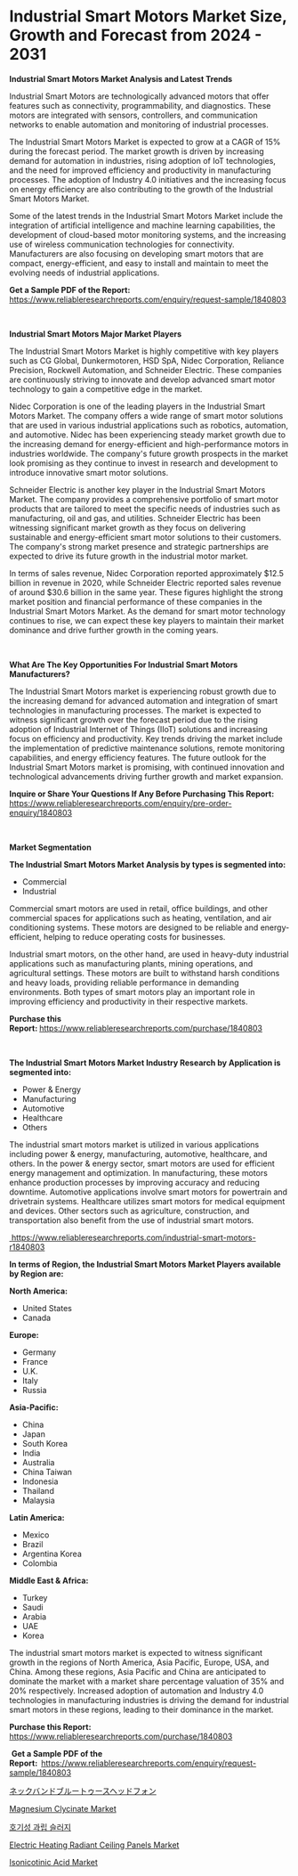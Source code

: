<p><h1>Industrial Smart Motors Market Size, Growth and Forecast from 2024 - 2031</h1></p><p><strong>Industrial Smart Motors Market Analysis and Latest Trends</strong></p>
<p><p>Industrial Smart Motors are technologically advanced motors that offer features such as connectivity, programmability, and diagnostics. These motors are integrated with sensors, controllers, and communication networks to enable automation and monitoring of industrial processes.</p><p>The Industrial Smart Motors Market is expected to grow at a CAGR of 15% during the forecast period. The market growth is driven by increasing demand for automation in industries, rising adoption of IoT technologies, and the need for improved efficiency and productivity in manufacturing processes. The adoption of Industry 4.0 initiatives and the increasing focus on energy efficiency are also contributing to the growth of the Industrial Smart Motors Market.</p><p>Some of the latest trends in the Industrial Smart Motors Market include the integration of artificial intelligence and machine learning capabilities, the development of cloud-based motor monitoring systems, and the increasing use of wireless communication technologies for connectivity. Manufacturers are also focusing on developing smart motors that are compact, energy-efficient, and easy to install and maintain to meet the evolving needs of industrial applications.</p></p>
<p><strong>Get a Sample PDF of the Report:&nbsp;</strong> <a href="https://www.reliableresearchreports.com/enquiry/request-sample/1840803">https://www.reliableresearchreports.com/enquiry/request-sample/1840803</a></p>
<p>&nbsp;</p>
<p><strong>Industrial Smart Motors Major Market Players</strong></p>
<p><p>The Industrial Smart Motors Market is highly competitive with key players such as CG Global, Dunkermotoren, HSD SpA, Nidec Corporation, Reliance Precision, Rockwell Automation, and Schneider Electric. These companies are continuously striving to innovate and develop advanced smart motor technology to gain a competitive edge in the market.</p><p>Nidec Corporation is one of the leading players in the Industrial Smart Motors Market. The company offers a wide range of smart motor solutions that are used in various industrial applications such as robotics, automation, and automotive. Nidec has been experiencing steady market growth due to the increasing demand for energy-efficient and high-performance motors in industries worldwide. The company's future growth prospects in the market look promising as they continue to invest in research and development to introduce innovative smart motor solutions.</p><p>Schneider Electric is another key player in the Industrial Smart Motors Market. The company provides a comprehensive portfolio of smart motor products that are tailored to meet the specific needs of industries such as manufacturing, oil and gas, and utilities. Schneider Electric has been witnessing significant market growth as they focus on delivering sustainable and energy-efficient smart motor solutions to their customers. The company's strong market presence and strategic partnerships are expected to drive its future growth in the industrial motor market.</p><p>In terms of sales revenue, Nidec Corporation reported approximately $12.5 billion in revenue in 2020, while Schneider Electric reported sales revenue of around $30.6 billion in the same year. These figures highlight the strong market position and financial performance of these companies in the Industrial Smart Motors Market. As the demand for smart motor technology continues to rise, we can expect these key players to maintain their market dominance and drive further growth in the coming years.</p></p>
<p>&nbsp;</p>
<p><strong>What Are The Key Opportunities For Industrial Smart Motors Manufacturers?</strong></p>
<p><p>The Industrial Smart Motors market is experiencing robust growth due to the increasing demand for advanced automation and integration of smart technologies in manufacturing processes. The market is expected to witness significant growth over the forecast period due to the rising adoption of Industrial Internet of Things (IIoT) solutions and increasing focus on efficiency and productivity. Key trends driving the market include the implementation of predictive maintenance solutions, remote monitoring capabilities, and energy efficiency features. The future outlook for the Industrial Smart Motors market is promising, with continued innovation and technological advancements driving further growth and market expansion.</p></p>
<p><strong>Inquire or Share Your Questions If Any Before Purchasing This Report:</strong> <a href="https://www.reliableresearchreports.com/enquiry/pre-order-enquiry/1840803">https://www.reliableresearchreports.com/enquiry/pre-order-enquiry/1840803</a></p>
<p>&nbsp;</p>
<p><strong>Market Segmentation</strong></p>
<p><strong>The Industrial Smart Motors Market Analysis by types is segmented into:</strong></p>
<p><ul><li>Commercial</li><li>Industrial</li></ul></p>
<p><p>Commercial smart motors are used in retail, office buildings, and other commercial spaces for applications such as heating, ventilation, and air conditioning systems. These motors are designed to be reliable and energy-efficient, helping to reduce operating costs for businesses. </p><p>Industrial smart motors, on the other hand, are used in heavy-duty industrial applications such as manufacturing plants, mining operations, and agricultural settings. These motors are built to withstand harsh conditions and heavy loads, providing reliable performance in demanding environments. Both types of smart motors play an important role in improving efficiency and productivity in their respective markets.</p></p>
<p><strong>Purchase this Report:&nbsp;</strong><a href="https://www.reliableresearchreports.com/purchase/1840803">https://www.reliableresearchreports.com/purchase/1840803</a></p>
<p>&nbsp;</p>
<p><strong>The Industrial Smart Motors Market Industry Research by Application is segmented into:</strong></p>
<p><ul><li>Power & Energy</li><li>Manufacturing</li><li>Automotive</li><li>Healthcare</li><li>Others</li></ul></p>
<p><p>The industrial smart motors market is utilized in various applications including power & energy, manufacturing, automotive, healthcare, and others. In the power & energy sector, smart motors are used for efficient energy management and optimization. In manufacturing, these motors enhance production processes by improving accuracy and reducing downtime. Automotive applications involve smart motors for powertrain and drivetrain systems. Healthcare utilizes smart motors for medical equipment and devices. Other sectors such as agriculture, construction, and transportation also benefit from the use of industrial smart motors.</p></p>
<p><a href="https://www.reliableresearchreports.com/industrial-smart-motors-r1840803">&nbsp;https://www.reliableresearchreports.com/industrial-smart-motors-r1840803</a></p>
<p><strong>In terms of Region, the Industrial Smart Motors Market Players available by Region are:</strong></p>
<p>
    <p> <strong> North America: </strong>
        <ul>
            <li>United States</li>
            <li>Canada</li>
        </ul>
        </p> 
    <p> <strong> Europe: </strong>
        <ul>
            <li>Germany</li>
            <li>France</li>
            <li>U.K.</li>
            <li>Italy</li>
            <li>Russia</li>
        </ul>
        </p> 
    <p> <strong> Asia-Pacific: </strong>
        <ul>
            <li>China</li>
            <li>Japan</li>
            <li>South Korea</li>
            <li>India</li>
            <li>Australia</li>
            <li>China Taiwan</li>
            <li>Indonesia</li>
            <li>Thailand</li>
            <li>Malaysia</li>
        </ul>
        </p> 
    <p> <strong> Latin America: </strong>
        <ul>
            <li>Mexico</li>
            <li>Brazil</li>
            <li>Argentina Korea</li>
            <li>Colombia</li>
        </ul>
        </p> 
    <p> <strong> Middle East & Africa: </strong>
        <ul>
            <li>Turkey</li>
            <li>Saudi</li>
            <li>Arabia</li>
            <li>UAE</li>
            <li>Korea</li>
        </ul>
    </p>
    </p>
<p><p>The industrial smart motors market is expected to witness significant growth in the regions of North America, Asia Pacific, Europe, USA, and China. Among these regions, Asia Pacific and China are anticipated to dominate the market with a market share percentage valuation of 35% and 20% respectively. Increased adoption of automation and Industry 4.0 technologies in manufacturing industries is driving the demand for industrial smart motors in these regions, leading to their dominance in the market.</p></p>
<p><strong>Purchase this Report: </strong><a href="https://www.reliableresearchreports.com/purchase/1840803">https://www.reliableresearchreports.com/purchase/1840803</a></p>
<p>&nbsp;<strong>Get a Sample PDF of the Report:&nbsp;&nbsp;</strong><a href="https://www.reliableresearchreports.com/enquiry/request-sample/1840803">https://www.reliableresearchreports.com/enquiry/request-sample/1840803</a></p>
<p><strong></strong></p>
<p><p><a href="https://github.com/CloydAbbott2023/Market-Research-Report-List-1/blob/main/205081942611.md">ネックバンドブルートゥースヘッドフォン</a></p><p><a href="https://issuu.com/reportprime-2/docs/magnesium-clycinate-market-size-2030.pptx">Magnesium Clycinate Market</a></p><p><a href="https://github.com/chupp85/Market-Research-Report-List-1/blob/main/260285839059.md">호기성 과립 슬러지</a></p><p><a href="https://github.com/kosella/Market-Research-Report-List-3/blob/main/electric-heating-radiant-ceiling-panels-market.md">Electric Heating Radiant Ceiling Panels Market</a></p><p><a href="https://issuu.com/reportprime-2/docs/isonicotinic-acid-market-size-2030.pptx">Isonicotinic Acid Market</a></p></p>